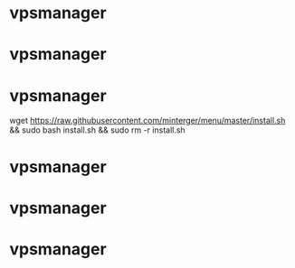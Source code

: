 # vpsmanager
# vpsmanager
# vpsmanager
wget https://raw.githubusercontent.com/minterger/menu/master/install.sh && sudo bash install.sh && sudo rm -r install.sh
# vpsmanager
# vpsmanager
# vpsmanager
